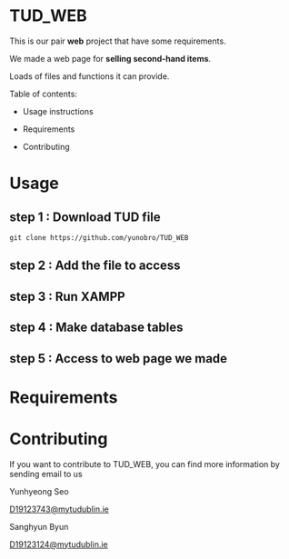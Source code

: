 TUD_WEB
=============

This is our pair **web** project that have some requirements.

We made a web page for **selling second-hand items**.

Loads of files and functions it can provide.

Table of contents:

* Usage instructions

* Requirements

* Contributing



Usage
=============
## step 1 : Download TUD file

```git clone https://github.com/yunobro/TUD_WEB```

## step 2 : Add the file to access



## step 3 : Run XAMPP


## step 4 : Make database tables


## step 5 : Access to web page we made

Requirements
=============


Contributing
=============

If you want to contribute to TUD_WEB, you can find more information by sending email to us

Yunhyeong Seo

D19123743@mytudublin.ie

Sanghyun Byun

D19123124@mytudublin.ie
